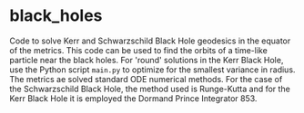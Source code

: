 # black_holes
Code to solve Kerr and Schwarzschild Black Hole geodesics in the equator of the metrics. This code can be used to find the orbits of a time-like particle near the black holes.
For 'round' solutions in the Kerr Black Hole, use the Python script `main.py` to optimize for the smallest variance in radius.
The metrics ae solved standard ODE numerical methods. For the case of the Schwarzschild Black Hole, the method used is Runge-Kutta and for the Kerr Black Hole it is employed the Dormand Prince Integrator 853.
